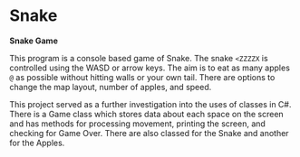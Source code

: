 # Snake
**Snake Game**

This program is a console based game of Snake.
The snake `<ZZZZX` is controlled using the WASD or arrow keys. The aim is to eat as many apples `@` as possible without hitting walls or your own tail.
There are options to change the map layout, number of apples, and speed.


This project served as a further investigation into the uses of classes in C#. 
There is a Game class which stores data about each space on the screen and has methods for processing movement, printing the screen, and checking for Game Over.
There are also classed for the Snake and another for the Apples.
